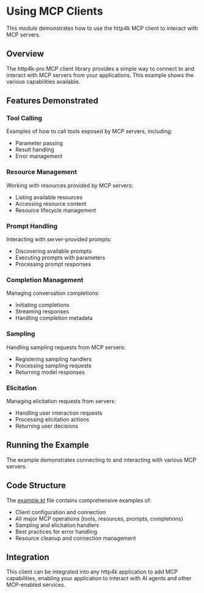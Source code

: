 # Using MCP Clients

This module demonstrates how to use the http4k MCP client to interact with MCP servers.

## Overview

The http4k-pro MCP client library provides a simple way to connect to and interact with MCP servers from your applications. This example shows the various capabilities available.

## Features Demonstrated

### Tool Calling
Examples of how to call tools exposed by MCP servers, including:
- Parameter passing
- Result handling
- Error management

### Resource Management
Working with resources provided by MCP servers:
- Listing available resources
- Accessing resource content
- Resource lifecycle management

### Prompt Handling
Interacting with server-provided prompts:
- Discovering available prompts
- Executing prompts with parameters
- Processing prompt responses

### Completion Management
Managing conversation completions:
- Initiating completions
- Streaming responses
- Handling completion metadata

### Sampling
Handling sampling requests from MCP servers:
- Registering sampling handlers
- Processing sampling requests
- Returning model responses

### Elicitation
Managing elicitation requests from servers:
- Handling user interaction requests
- Processing elicitation actions
- Returning user decisions

## Running the Example

The example demonstrates connecting to and interacting with various MCP servers.

## Code Structure

The [example.kt](./src/main/kotlin/using_mcp_client/example.kt) file contains comprehensive examples of:
- Client configuration and connection
- All major MCP operations (tools, resources, prompts, completions)
- Sampling and elicitation handlers
- Best practices for error handling
- Resource cleanup and connection management

## Integration

This client can be integrated into any http4k application to add MCP capabilities, enabling your application to interact with AI agents and other MCP-enabled services.